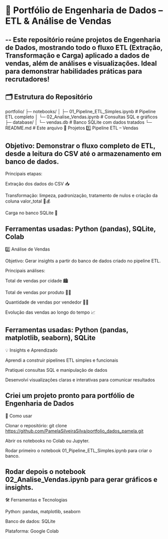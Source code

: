# 🚀 Portfólio de Engenharia de Dados – ETL & Análise de Vendas
--
Este repositório reúne projetos de Engenharia de Dados, mostrando todo o fluxo ETL (Extração, Transformação e Carga) aplicado a dados de vendas, além de análises e visualizações. Ideal para demonstrar habilidades práticas para recrutadores!
--

## 🗂 Estrutura do Repositório

portfolio/
├─ notebooks/
│ ├─ 01_Pipeline_ETL_Simples.ipynb # Pipeline ETL completo
│ └─ 02_Analise_Vendas.ipynb # Consultas SQL e gráficos
├─ database/
│ └─ vendas.db # Banco SQLite com dados tratados
└─ README.md # Este arquivo
 🚀 Projetos
1️⃣ Pipeline ETL – Vendas

Objetivo: Demonstrar o fluxo completo de ETL, desde a leitura do CSV até o armazenamento em banco de dados.
--
Principais etapas:

Extração dos dados do CSV 📥

Transformação: limpeza, padronização, tratamento de nulos e criação da coluna valor_total 🔄💰

Carga no banco SQLite 💾

Ferramentas usadas: Python (pandas), SQLite, Colab
--
2️⃣ Análise de Vendas

Objetivo: Gerar insights a partir do banco de dados criado no pipeline ETL.

Principais análises:

Total de vendas por cidade 🏙️

Total de vendas por produto 👗👖

Quantidade de vendas por vendedor 🧑‍💼

Evolução das vendas ao longo do tempo 📈

Ferramentas usadas: Python (pandas, matplotlib, seaborn), SQLite
--
💡 Insights e Aprendizado

Aprendi a construir pipelines ETL simples e funcionais

Pratiquei consultas SQL e manipulação de dados

Desenvolvi visualizações claras e interativas para comunicar resultados

Criei um projeto pronto para portfólio de Engenharia de Dados
--
📌 Como usar

Clonar o repositório:
git clone https://github.com/PamelaSilveiraSilva/portfolio_dados_pamela.git

Abrir os notebooks no Colab ou Jupyter.

Rodar primeiro o notebook 01_Pipeline_ETL_Simples.ipynb para criar o banco.

Rodar depois o notebook 02_Analise_Vendas.ipynb para gerar gráficos e insights.
--
🛠 Ferramentas e Tecnologias

Python: pandas, matplotlib, seaborn

Banco de dados: SQLite

Plataforma: Google Colab
